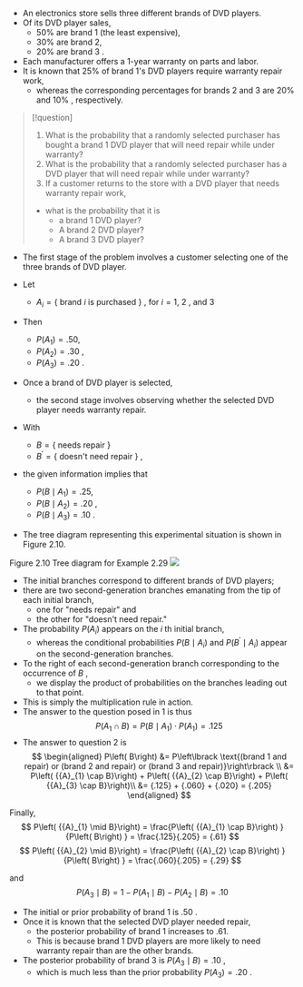 - An electronics store sells three different brands of DVD players. 
- Of its DVD player sales, 
	- ${50}\%$ are brand 1 (the least expensive), 
	- ${30}\%$ are brand 2, 
	- ${20}\%$ are brand 3 . 
- Each manufacturer offers a 1-year warranty on parts and labor. 
- It is known that ${25}\%$ of brand 1's DVD players require warranty repair work, 
	- whereas the corresponding percentages for brands 2 and 3 are ${20}\%$ and ${10}\%$ , respectively.

> [!question]
> 1. What is the probability that a randomly selected purchaser has bought a brand 1 DVD player that will need repair while under warranty?
> 2. What is the probability that a randomly selected purchaser has a DVD player that will need repair while under warranty?
> 3. If a customer returns to the store with a DVD player that needs warranty repair work, 
> 	- what is the probability that it is 
> 		- a brand 1 DVD player? 
> 		- A brand 2 DVD player? 
> 		- A brand 3 DVD player?

- The first stage of the problem involves a customer selecting one of the three brands of DVD player. 
- Let 
	- ${A}_{i} = \{$ brand $i$ is purchased $\}$ , for $i = 1$, $2$ , and $3$
- Then 
	- $P\left( {A}_{1}\right) = {.50}$,
	- $P\left( {A}_{2}\right) = {.30}$ , 
	- $P\left( {A}_{3}\right) = {.20}$ . 

- Once a brand of DVD player is selected, 
	- the second stage involves observing whether the selected DVD player needs warranty repair. 
- With 
	- $B = \{$ needs repair $\}$ 
	- ${B}^{\prime } = \{$ doesn't need repair $\}$ ,
- the given information implies that
	- $P\left( {B \mid {A}_{1}}\right) = {.25}$, 
	- $P\left( {B \mid {A}_{2}}\right) = {.20}$ , 
	- $P\left( {B \mid {A}_{3}}\right) = {.10}$ .

- The tree diagram representing this experimental situation is shown in Figure 2.10. 


Figure 2.10 Tree diagram for Example 2.29
![](01913607-292d-7d0a-a250-4b01870485a1_28_663477.jpg)

- The initial branches correspond to different brands of DVD players; 
- there are two second-generation branches emanating from the tip of each initial branch, 
	- one for "needs repair" and 
	- the other for "doesn't need repair." 
- The probability $P\left( {A}_{i}\right)$ appears on the $i$ th initial branch, 
	- whereas the conditional probabilities $P\left( {B \mid {A}_{i}}\right)$ and $P\left( {{B}^{\prime } \mid {A}_{i}}\right)$ appear on the second-generation branches. 
- To the right of each second-generation branch corresponding to the occurrence of $B$ , 
	- we display the product of probabilities on the branches leading out to that point. 
- This is simply the multiplication rule in action. 
- The answer to the question posed in 1 is thus
$$P\left( {{A}_{1} \cap B}\right) = P\left( {B \mid {A}_{1}}\right) \cdot P\left( {A}_{1}\right) = {.125}$$
- The answer to question 2 is
$$
\begin{aligned}
P\left( B\right) 
&= P\left\lbrack \text{(brand 1 and repair) or (brand 2 and repair) or (brand 3 and repair)}\right\rbrack \\
&= P\left( {{A}_{1} \cap B}\right) + P\left( {{A}_{2} \cap B}\right) + P\left( {{A}_{3} \cap B}\right)\\
&= {.125} + {.060} + {.020} = {.205}
\end{aligned}
$$

Finally,
$$
P\left( {{A}_{1} \mid B}\right) = \frac{P\left( {{A}_{1} \cap B}\right) }{P\left( B\right) } = \frac{.125}{.205} = {.61}
$$
$$
P\left( {{A}_{2} \mid B}\right) = \frac{P\left( {{A}_{2} \cap B}\right) }{P\left( B\right) } = \frac{.060}{.205} = {.29}
$$

and
$$
P\left( {{A}_{3} \mid B}\right) = 1 - P\left( {{A}_{1} \mid B}\right) - P\left( {{A}_{2} \mid B}\right) = {.10}
$$

- The initial or prior probability of brand 1 is .50 . 
- Once it is known that the selected DVD player needed repair, 
	- the posterior probability of brand 1 increases to .61. 
	- This is because brand 1 DVD players are more likely to need warranty repair than are the other brands. 
- The posterior probability of brand 3 is $P\left( {{A}_{3} \mid B}\right) = {.10}$ , 
	- which is much less than the prior probability $P\left( {A}_{3}\right) = {.20}$ .
